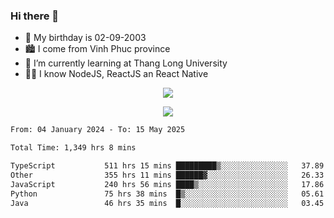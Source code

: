 ### Hi there 👋
- 🎂 My birthday is 02-09-2003
- 🏙️ I come from Vinh Phuc province
- 🌱 I’m currently learning at Thang Long University
- 🧑‍💻 I know NodeJS, ReactJS an React Native
<p align="center"><img src="https://github-readme-stats.vercel.app/api?username=tmquang0209&show_icons=true&theme=gradient"></p>
<p align="center"><img src="https://github-readme-stats.vercel.app/api/top-langs/?username=tmquang0209&hide=scss,css&langs_count=10"></p>
<!--START_SECTION:waka-->

```txt
From: 04 January 2024 - To: 15 May 2025

Total Time: 1,349 hrs 8 mins

TypeScript           511 hrs 15 mins █████████▒░░░░░░░░░░░░░░░   37.89 %
Other                355 hrs 11 mins ██████▓░░░░░░░░░░░░░░░░░░   26.33 %
JavaScript           240 hrs 56 mins ████▒░░░░░░░░░░░░░░░░░░░░   17.86 %
Python               75 hrs 38 mins  █▒░░░░░░░░░░░░░░░░░░░░░░░   05.61 %
Java                 46 hrs 35 mins  █░░░░░░░░░░░░░░░░░░░░░░░░   03.45 %
```

<!--END_SECTION:waka-->
